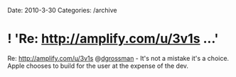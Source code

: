 Date: 2010-3-30
Categories: /archive

# ! 'Re: http://amplify.com/u/3v1s ...'

Re: <a href="http://amplify.com/u/3v1s" rel="nofollow">http://amplify.com/u/3v1s</a> @<a href="http://twitter.com/dgrossman" class="aktt_username">dgrossman</a> - It's not a mistake it's a choice. Apple chooses to build for the user at the expense of the dev.
